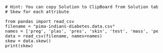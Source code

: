 <pre class="file" data-target="clipboard">
# Hint: You can copy Solution to ClipBoard from Solution tab in Step 4
# Skew for each attribute

from pandas import read_csv
filename = "pima-indians-diabetes.data.csv"
names = ['preg', 'plas', 'pres', 'skin', 'test', 'mass', 'pedi', 'age', 'class']
data = read_csv(filename, names=names)
skew = data.skew()
print(skew)

</pre>
